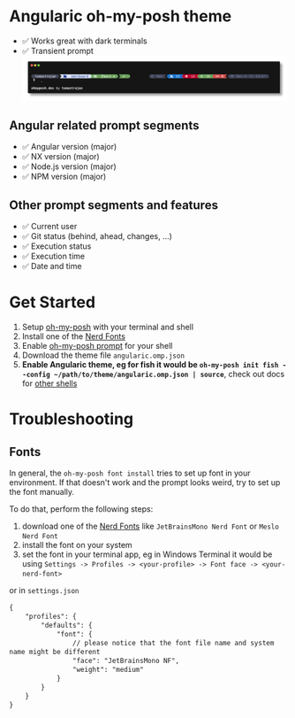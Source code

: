# Angularic oh-my-posh theme

* ✅ Works great with dark terminals
* ✅ Transient prompt
![Angularic oh-my-posh-theme](angularic.png)

## Angular related prompt segments
* ✅ Angular version (major)
* ✅ NX version (major)
* ✅ Node.js version (major)
* ✅ NPM version (major)

## Other prompt segments and features
* ✅ Current user
* ✅ Git status (behind, ahead, changes, ...)
* ✅ Execution status
* ✅ Execution time
* ✅ Date and time

# Get Started

1. Setup [oh-my-posh](https://ohmyposh.dev/docs/installation/linux) with your terminal and shell
2. Install one of the [Nerd Fonts](https://ohmyposh.dev/docs/installation/fonts)
3. Enable [oh-my-posh prompt](https://ohmyposh.dev/docs/installation/prompt) for your shell
4. Download the theme file `angularic.omp.json`
5. **Enable Angularic theme, eg for fish it would be  `oh-my-posh init fish --config ~/path/to/theme/angularic.omp.json | source`**, check out docs for [other shells](angularic.omp.json)

# Troubleshooting

## Fonts
In general, the `oh-my-posh font install` tries to set up font in your environment.
If that doesn't work and the prompt looks weird, try to set up the font manually.

To do that, perform the following steps:
1. download one of the [Nerd Fonts](https://www.nerdfonts.com/font-downloads) like `JetBrainsMono Nerd Font` or `Meslo Nerd Font`
2. install the font on your system
3. set the font in your terminal app, eg in Windows Terminal it would be using `Settings -> Profiles -> <your-profile> -> Font face -> <your-nerd-font>`

or in `settings.json`

```json5
{
    "profiles": {
        "defaults": {
            "font": {
                // please notice that the font file name and system name might be different
                "face": "JetBrainsMono NF", 
                "weight": "medium"
            }
        }
    }
}
```